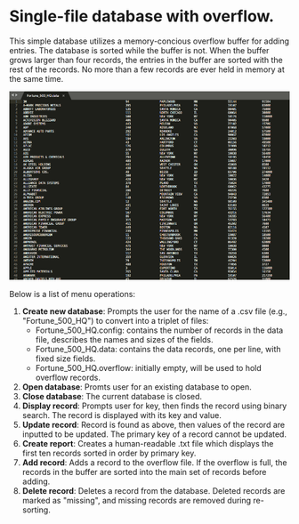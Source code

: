 # Single-file database with overflow.

This simple database utilizes a memory-concious overflow buffer for adding entries. The database is sorted while the buffer is not. When the buffer grows larger than four records, the entries in the buffer are sorted with the rest of the records. No more than a few records are ever held in memory at the same time.

![Fortune_500_HQ.data](db-data.png)

Below is a list of menu operations:
1. **Create new database**: Prompts the user for the name of a .csv file (e.g., "Fortune_500_HQ") to convert into a triplet of files: 
   * Fortune_500_HQ.config: contains the number of records in the data file, describes the names and sizes of the fields.
   * Fortune_500_HQ.data: contains the data records, one per line, with fixed size fields.
   * Fortune_500_HQ.overflow: initially empty, will be used to hold overflow records.
2. **Open database**: Promts user for an existing database to open.
3. **Close database**: The current database is closed.
4. **Display record**: Prompts user for key, then finds the record using binary search. The record is displayed with its key and value.
5. **Update record**: Record is found as above, then values of the record are inputted to be updated. The primary key of a record cannot be updated.
6. **Create report**: Creates a human-readable .txt file which displays the first ten records sorted in order by primary key.
7. **Add record**: Adds a record to the overflow file. If the overflow is full, the records in the buffer are sorted into the main set of records before adding.
8. **Delete record**: Deletes a record from the database. Deleted records are marked as "missing", and missing records are removed during re-sorting.
